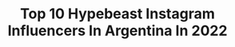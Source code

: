 ---
title: Top 10 Hypebeast Instagram Influencers In Argentina In 2022
description: >-
  Find top hypebeast Instagram influencers in Argentina in 2022. Most popular hashtags: #hypebeast #buenosaires #photography #ig.
platform: Instagram
hits: 11
text_top: Discover the top-rated Instagram influencers on inBeat.
text_bottom: Our search engine has 11 Instagram influencers like this in Argentina for you to collaborate.
profiles:
  - username: "ph.meni"
    fullname: >-
      M E N I
    bio: >-
      👤 @ffrancomeni 📍Buenos Aires, Argentina - Books, colaboraciones y eventos. Link para comunicarte conmigo 👇🏼
    location: "Argentina"
    followers: 6608
    engagement: 888
    commentsToLikes: 0.093657
    id: ck5pwntk9nprz0i11vrv7ihrw
    verified: false
    hashtags: "#nikonphotography, #flowerporn, #ig, #outfitoftheday"
  - username: "adelselphoto"
    fullname: >-
      Agustin del Sel
    bio: >-
      🌎 Buenos Aires - Argentina 📸 Portrait photographer 📥 Sesiones y eventos al MD   👤 Personal / B&W @agus.delsel 💼 Staff de @tpconcept   ⬇️ Portfolio ⬇️
    location: "Argentina"
    followers: 18902
    engagement: 1130
    commentsToLikes: 0.026193
    id: ck13brezzwt8e0i19e96zobx1
    verified: false
    hashtags: "#coscuarmy, #nvjshop, #ig, #hypebeast"
  - username: "agussarmientoo"
    fullname: >-
      𝑨𝒈𝒖𝒔𝒕𝒊𝒏𝒂 𝑺𝒂𝒓𝒎𝒊𝒆𝒏𝒕𝒐
    bio: >-
      𝘗𝘶𝘯𝘵𝘢𝘯𝘢 𝘦𝘯 𝘉𝘶𝘦𝘯𝘰𝘴 𝘈𝘪𝘳𝘦𝘴📍 Contacto 💌
    location: "Argentina"
    followers: 3277
    engagement: 1006
    commentsToLikes: 0.274071
    id: ck14lngdsvjkj0i195b8xagyd
    verified: false
    hashtags: "#photography, #moderndance, #makeuplove, #travel"
  - username: "jaydelysmusic"
    fullname: >-
      Jay de Lys
    bio: >-
      DJ & Producer • ELROW / SAVED / TOOLROOM • BOOKINGS: @demivecchio @grooveridersagency ➖
    location: "Argentina"
    followers: 17712
    engagement: 855
    commentsToLikes: 0.110301
    id: ck15rhrvl7zyr0i19o0y6f3dc
    verified: false
    hashtags: "#dj, #beatport, #techhouse, #party"
  - username: "jp.audiovisual"
    fullname: >-
      Filmaker / JP.Audiovisual 🎥
    bio: >-
      Freelance Buenos Aires, Argentina 📍 Consultas sobre trabajo al MD 📩 Portfolio 👇🏻
    location: "Argentina"
    followers: 2931
    engagement: 726
    commentsToLikes: 0.045596
    id: ck6tuwsckiv7j0j7185ha2978
    verified: false
    hashtags: "#rap, #buenosairesphoto, #nikon, #sonyphotography"
  - username: "rokemd"
    fullname: >-
      ROKEMD | Royalteamsneakers
    bio: >-
      VIVIENDO EN EL MUNDO DE LOS SNEAKERS!!! 🇲🇽 🔵@dejandohuellasneakerexpo 🔵#worldwidesneakerheadsunited 🔵#rokeknows #royalteamsneakers @royalteamsneakers
    location: "Argentina"
    followers: 90393
    engagement: 304
    commentsToLikes: 0.115831
    id: ck5zptncrtblz0i1473iy20r8
    verified: false
    hashtags: "#yocolecciono, #teamlust, #sneakerlover, #hypebeastmx"
  - username: "imsantiherrera"
    fullname: >-
      S A N T I H E R R E R A
    bio: >-
      🥁 | Grabación y clases online • 🇦🇷 | ARG • 🇹🇷 | @istanbulagop • 💡 | @seminarioescuchaactiva •
    location: "Argentina"
    followers: 7110
    engagement: 733
    commentsToLikes: 0.066921
    id: ck5c5u10d45ea0i112w70cnu1
    verified: false
    hashtags: "#photooftheday, #photoshoot, #drumgroove, #wednesday"
  - username: "jaun_oner"
    fullname: >-
      JAun
    bio: >-
      Sneakers | Outfits | Diseño | Graffiti Sneaker Specialist de @shoter_net . - Buenos Aires, Argentina.
    location: "Argentina"
    followers: 3542
    engagement: 1161
    commentsToLikes: 0.087443
    id: ck8t2vixt0utf0j7857jcggp4
    verified: false
    hashtags: "#sneakers, #buenosaires, #sneakersofinstagram, #hskicks"
  - username: "srbuenosairesph"
    fullname: >-
      Martín de sousa
    bio: >-
      Embajador de @visico_china 📸 Fotógrafo y filmmaker 📸 Buenos Aires, argentina 🇦🇷 Productora @ibz.films 🎥 Nuevo video de YouTube ♦️
    location: "Argentina"
    followers: 16913
    engagement: 159
    commentsToLikes: 0.062060
    id: ck0w6n15u9cik0i1946f3aqmx
    verified: false
    hashtags: "#loves, #nature, #feedfeed, #onthetable"
  - username: "frane.ph"
    fullname: >-
      Frane
    bio: >-
      🏆 Award winning photographer🏆 🇦🇷 BA | TDF 📽️ tiktok @lasfotosdefrane 📸 Presets y curso online de edicion MD📩 🙋 @fullfrane
    location: "Argentina"
    followers: 29453
    engagement: 455
    commentsToLikes: 0.052383
    id: ck602x9s6jtkm0i14tw6og2od
    verified: false
    hashtags: "#tripinargentina, #travelarg, #turismonacionar, #editz"
---